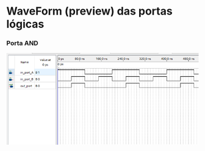 # WaveForm (preview) das portas lógicas
### Porta AND
<img src="../../images/components_waveforms_prev/and_gate.png"></img>
